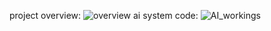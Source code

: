 project overview:
![overview](https://github.com/user-attachments/assets/152dfe94-bc2f-460b-8ef5-667dedf3dc30)
ai system code:
![AI_workings](https://github.com/user-attachments/assets/806d9069-e32e-4116-916a-ecee0d8af26b)
